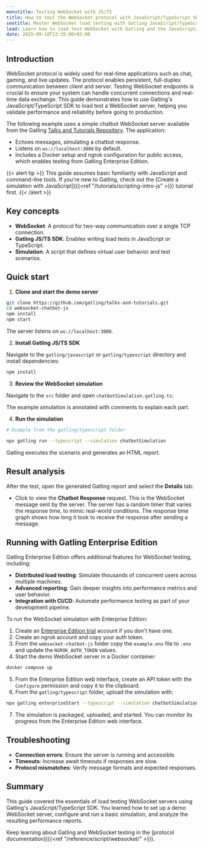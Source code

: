 ```yaml
---
menutitle: Testing WebSocket with JS/TS
title: How to test the WebSocket protocol with JavaScript/TypeScript SDK
seotitle: Master WebSocket load testing with Gatling JavaScript/TypeScript SDK a step-by-step guide
lead: Learn how to load test WebSocket with Gatling and the JavaScript/TypeScript SDK
date: 2025-09-10T13:35:00+02:00
---
```


## Introduction

WebSocket protocol is widely used for real-time applications such as chat, gaming, and live updates. The protocol enables persistent, full-duplex communication between client and server. Testing WebSocket endpoints is crucial to ensure your system can handle concurrent connections and real-time data exchange. This guide demonstrates how to use Gatling's JavaScript/TypeScript SDK to load test a WebSocket server, helping you validate performance and reliability before going to production.

The following example uses a simple chatbot WebSocket server available from the Gatling [Talks and Tutorials Repository](https://github.com/gatling/talks-and-tutorials/). The application:

- Echoes messages, simulating a chatbot response.
- Listens on `ws://localhost:3000` by default.
- Includes a Docker setup and ngrok configuration for public access, which enables testing from Gatling Enterprise Edition.

{{< alert tip >}} 
This guide assumes basic familiarity with JavaScript and command-line tools. If you're new to Gatling, check out the [Create a simulation with JavaScript]({{<ref "/tutorials/scripting-intro-js" >}}) tutorial first.
{{< /alert >}}

## Key concepts

- **WebSocket**: A protocol for two-way communication over a single TCP connection.
- **Gatling JS/TS SDK**: Enables writing load tests in JavaScript or TypeScript.
- **Simulation**: A script that defines virtual user behavior and test scenarios.

## Quick start

1. **Clone and start the demo server**

  ```bash
  git clone https://github.com/gatling/talks-and-tutorials.git
  cd websocket-chatbot-js
  npm install
  npm start
  ```

  The server listens on `ws://localhost:3000`.

2. **Install Gatling JS/TS SDK**

  Navigate to the `gatling/javascript` or `gatling/typescript` directory and install dependencies:

  ```bash
  npm install
  ```

3. **Review the WebSocket simulation**

  Navigate to the `src` folder and open `chatbotSimulation.gatling.ts`:

  The example simulation is annotated with comments to explain each part.

4. **Run the simulation**

  ```bash
  # Example from the gatling/typescript folder

  npx gatling run --typescript --simulation chatbotSimulation
  ```

  Gatling executes the scenario and generates an HTML report.

## Result analysis

After the test, open the generated Gatling report and select the **Details** tab:

- Click to view the **Chatbot Response** request. This is the WebSocket message sent by the server. The server has a random timer that varies the response time, to mimic real-world conditions. The response time graph shows how long it took to receive the response after sending a message. 

## Running with Gatling Enterprise Edition

Gatling Enterprise Edition offers additional features for WebSocket testing, including:

- **Distributed load testing**: Simulate thousands of concurrent users across multiple machines.
- **Advanced reporting**: Gain deeper insights into performance metrics and user behavior.
- **Integration with CI/CD**: Automate performance testing as part of your development pipeline.

To run the WebSocket simulation with Enterprise Edition:

1. Create an [Enterprise Edition trial](https://cloud.gatling.io/) account if you don't have one.
2. Create an ngrok account and copy your auth token.
3. From the `websocket-chatbot-js` folder copy the `example.env` file to `.env` and update the `NGROK_AUTH_TOKEN` values.
4. Start the demo WebSocket server in a Docker container:

  ```bash
  docker compose up
  ```
5. From the Enterprise Edition web interface, create an API token with the `Configure` permission and copy it to the clipboard.
6. From the `gatling/typescript` folder, upload the simulation with:
  ```bash
  npx gatling enterpriseStart --typescript --simulation chatbotSimulation --api-token <your_token>
  ```
7. The simulation is packaged, uploaded, and started. You can monitor its progress from the Enterprise Edition web interface.

## Troubleshooting

- **Connection errors**: Ensure the server is running and accessible.
- **Timeouts**: Increase await timeouts if responses are slow.
- **Protocol mismatches**: Verify message formats and expected responses.

## Summary

This guide covered the essentials of load testing WebSocket servers using Gatling's JavaScript/TypeScript SDK. You learned how to set up a demo WebSocket server, configure and run a basic simulation, and analyze the resulting performance reports. 

Keep learning about Gatling and WebSocket testing in the [protocol documentation]({{<ref "/reference/script/websocket/" >}}).
